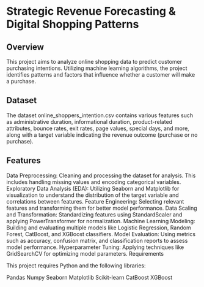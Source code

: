 # Strategic Revenue Forecasting & Digital Shopping Patterns

## Overview

This project aims to analyze online shopping data to predict customer purchasing intentions. Utilizing machine learning algorithms, the project identifies patterns and factors that influence whether a customer will make a purchase.

## Dataset

The dataset online_shoppers_intention.csv contains various features such as administrative duration, informational duration, product-related attributes, bounce rates, exit rates, page values, special days, and more, along with a target variable indicating the revenue outcome (purchase or no purchase).

## Features

Data Preprocessing: Cleaning and processing the dataset for analysis. This includes handling missing values and encoding categorical variables.
Exploratory Data Analysis (EDA): Utilizing Seaborn and Matplotlib for visualization to understand the distribution of the target variable and correlations between features.
Feature Engineering: Selecting relevant features and transforming them for better model performance.
Data Scaling and Transformation: Standardizing features using StandardScaler and applying PowerTransformer for normalization.
Machine Learning Modeling: Building and evaluating multiple models like Logistic Regression, Random Forest, CatBoost, and XGBoost classifiers.
Model Evaluation: Using metrics such as accuracy, confusion matrix, and classification reports to assess model performance.
Hyperparameter Tuning: Applying techniques like GridSearchCV for optimizing model parameters.
Requirements

This project requires Python and the following libraries:

Pandas
Numpy
Seaborn
Matplotlib
Scikit-learn
CatBoost
XGBoost
